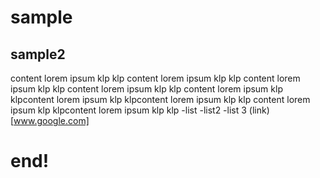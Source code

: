 # sample
## sample2
content lorem ipsum klp klp
content lorem ipsum klp klp
content lorem ipsum klp klp
content lorem ipsum klp klp
content lorem ipsum klp klpcontent lorem ipsum klp klpcontent lorem ipsum klp klp
content lorem ipsum klp klpcontent lorem ipsum klp klp
-list
-list2
    -list 3
(link)[www.google.com]
# end!